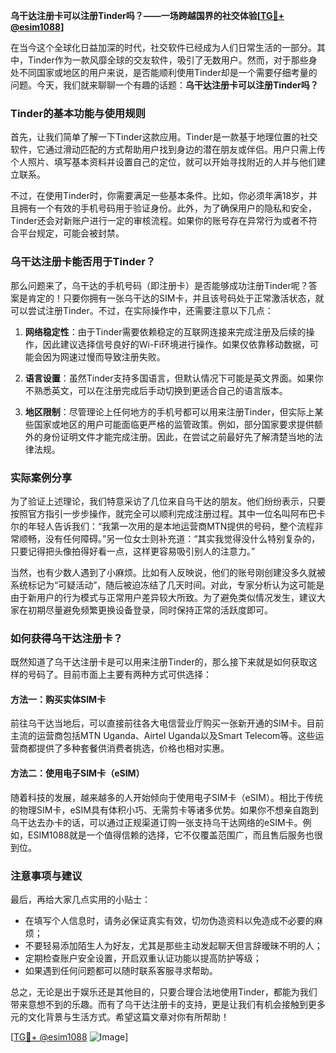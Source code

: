 **乌干达注册卡可以注册Tinder吗？——一场跨越国界的社交体验[[TG💪+ @esim1088](https://t.me/s/esim1088)]**

在当今这个全球化日益加深的时代，社交软件已经成为人们日常生活的一部分。其中，Tinder作为一款风靡全球的交友软件，吸引了无数用户。然而，对于那些身处不同国家或地区的用户来说，是否能顺利使用Tinder却是一个需要仔细考量的问题。今天，我们就来聊聊一个有趣的话题：**乌干达注册卡可以注册Tinder吗？**

### Tinder的基本功能与使用规则

首先，让我们简单了解一下Tinder这款应用。Tinder是一款基于地理位置的社交软件，它通过滑动匹配的方式帮助用户找到身边的潜在朋友或伴侣。用户只需上传个人照片、填写基本资料并设置自己的定位，就可以开始寻找附近的人并与他们建立联系。

不过，在使用Tinder时，你需要满足一些基本条件。比如，你必须年满18岁，并且拥有一个有效的手机号码用于验证身份。此外，为了确保用户的隐私和安全，Tinder还会对新账户进行一定的审核流程。如果你的账号存在异常行为或者不符合平台规定，可能会被封禁。

### 乌干达注册卡能否用于Tinder？

那么问题来了，乌干达的手机号码（即注册卡）是否能够成功注册Tinder呢？答案是肯定的！只要你拥有一张乌干达的SIM卡，并且该号码处于正常激活状态，就可以尝试注册Tinder。不过，在实际操作中，还需要注意以下几点：

1. **网络稳定性**：由于Tinder需要依赖稳定的互联网连接来完成注册及后续的操作，因此建议选择信号良好的Wi-Fi环境进行操作。如果仅依靠移动数据，可能会因为网速过慢而导致注册失败。
   
2. **语言设置**：虽然Tinder支持多国语言，但默认情况下可能是英文界面。如果你不熟悉英文，可以在注册完成后手动切换到更适合自己的语言版本。
   
3. **地区限制**：尽管理论上任何地方的手机号都可以用来注册Tinder，但实际上某些国家或地区的用户可能面临更严格的监管政策。例如，部分国家要求提供额外的身份证明文件才能完成注册。因此，在尝试之前最好先了解清楚当地的法律法规。

### 实际案例分享

为了验证上述理论，我们特意采访了几位来自乌干达的朋友。他们纷纷表示，只要按照官方指引一步步操作，就完全可以顺利完成注册过程。其中一位名叫阿布巴卡尔的年轻人告诉我们：“我第一次用的是本地运营商MTN提供的号码，整个流程非常顺畅，没有任何障碍。”另一位女士则补充道：“其实我觉得没什么特别复杂的，只要记得把头像拍得好看一点，这样更容易吸引别人的注意力。”

当然，也有少数人遇到了小麻烦。比如有人反映说，他们的账号刚创建没多久就被系统标记为“可疑活动”，随后被迫冻结了几天时间。对此，专家分析认为这可能是由于新用户的行为模式与正常用户差异较大所致。为了避免类似情况发生，建议大家在初期尽量避免频繁更换设备登录，同时保持正常的活跃度即可。

### 如何获得乌干达注册卡？

既然知道了乌干达注册卡是可以用来注册Tinder的，那么接下来就是如何获取这样的号码了。目前市面上主要有两种方式可供选择：

#### 方法一：购买实体SIM卡
前往乌干达当地后，可以直接前往各大电信营业厅购买一张新开通的SIM卡。目前主流的运营商包括MTN Uganda、Airtel Uganda以及Smart Telecom等。这些运营商都提供了多种套餐供消费者挑选，价格也相对实惠。

#### 方法二：使用电子SIM卡（eSIM）
随着科技的发展，越来越多的人开始倾向于使用电子SIM卡（eSIM）。相比于传统的物理SIM卡，eSIM具有体积小巧、无需剪卡等诸多优势。如果你不想亲自跑到乌干达去办卡的话，可以通过正规渠道订购一张支持乌干达网络的eSIM卡。例如，ESIM1088就是一个值得信赖的选择，它不仅覆盖范围广，而且售后服务也很到位。

### 注意事项与建议

最后，再给大家几点实用的小贴士：
- 在填写个人信息时，请务必保证真实有效，切勿伪造资料以免造成不必要的麻烦；
- 不要轻易添加陌生人为好友，尤其是那些主动发起聊天但言辞暧昧不明的人；
- 定期检查账户安全设置，开启双重认证功能以提高防护等级；
- 如果遇到任何问题都可以随时联系客服寻求帮助。

总之，无论是出于娱乐还是其他目的，只要合理合法地使用Tinder，都能为我们带来意想不到的乐趣。而有了乌干达注册卡的支持，更是让我们有机会接触到更多元的文化背景与生活方式。希望这篇文章对你有所帮助！

[[TG💪+ @esim1088](https://t.me/s/esim1088) ![Image](https://i.postimg.cc/4NQfJmqS/Snipaste-2025-05-13-00-14-12.png)]